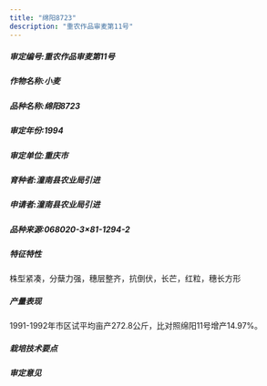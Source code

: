 ```yaml
---
title: "绵阳8723"
description: "重农作品审麦第11号"
---
```

##### 审定编号:重农作品审麦第11号

##### 作物名称:小麦

##### 品种名称:绵阳8723

##### 审定年份:1994

##### 审定单位:重庆市

##### 育种者:潼南县农业局引进

##### 申请者:潼南县农业局引进

##### 品种来源:068020-3×81-1294-2

##### 特征特性
株型紧凑，分蘖力强，穗层整齐，抗倒伏，长芒，红粒，穗长方形

##### 产量表现
1991-1992年市区试平均亩产272.8公斤，比对照绵阳11号增产14.97%。

##### 栽培技术要点


##### 审定意见

